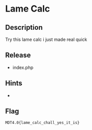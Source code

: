 # Lame Calc

## Description

Try this lame calc i just made real quick

## Release

- index.php

## Hints

- 

## Flag

`MDT4.0{lame_calc_chall_yes_it_is}`
